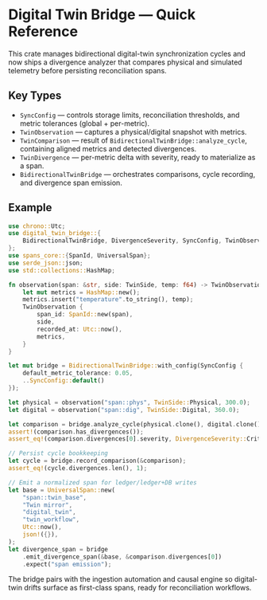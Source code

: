 # Digital Twin Bridge — Quick Reference

This crate manages bidirectional digital-twin synchronization cycles and now ships a divergence analyzer that compares physical and simulated telemetry before persisting reconciliation spans.

## Key Types

- `SyncConfig` — controls storage limits, reconciliation thresholds, and metric tolerances (global + per-metric).
- `TwinObservation` — captures a physical/digital snapshot with metrics.
- `TwinComparison` — result of `BidirectionalTwinBridge::analyze_cycle`, containing aligned metrics and detected divergences.
- `TwinDivergence` — per-metric delta with severity, ready to materialize as a span.
- `BidirectionalTwinBridge` — orchestrates comparisons, cycle recording, and divergence span emission.

## Example

```rust
use chrono::Utc;
use digital_twin_bridge::{
    BidirectionalTwinBridge, DivergenceSeverity, SyncConfig, TwinObservation, TwinSide,
};
use spans_core::{SpanId, UniversalSpan};
use serde_json::json;
use std::collections::HashMap;

fn observation(span: &str, side: TwinSide, temp: f64) -> TwinObservation {
    let mut metrics = HashMap::new();
    metrics.insert("temperature".to_string(), temp);
    TwinObservation {
        span_id: SpanId::new(span),
        side,
        recorded_at: Utc::now(),
        metrics,
    }
}

let mut bridge = BidirectionalTwinBridge::with_config(SyncConfig {
    default_metric_tolerance: 0.05,
    ..SyncConfig::default()
});

let physical = observation("span::phys", TwinSide::Physical, 300.0);
let digital = observation("span::dig", TwinSide::Digital, 360.0);

let comparison = bridge.analyze_cycle(physical.clone(), digital.clone());
assert!(comparison.has_divergences());
assert_eq!(comparison.divergences[0].severity, DivergenceSeverity::Critical);

// Persist cycle bookkeeping
let cycle = bridge.record_comparison(&comparison);
assert_eq!(cycle.divergences.len(), 1);

// Emit a normalized span for ledger/ledger+DB writes
let base = UniversalSpan::new(
    "span::twin_base",
    "Twin mirror",
    "digital_twin",
    "twin_workflow",
    Utc::now(),
    json!({}),
);
let divergence_span = bridge
    .emit_divergence_span(&base, &comparison.divergences[0])
    .expect("span emission");
```

The bridge pairs with the ingestion automation and causal engine so digital-twin drifts surface as first-class spans, ready for reconciliation workflows.
